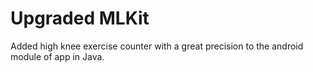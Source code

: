# Upgraded MLKit

Added high knee exercise counter with a great precision to the android module of app in Java.
